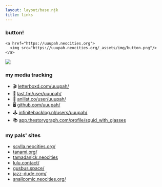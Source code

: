 ```yaml
---
layout: layout/base.njk
title: links
---
```

### button!

```
<a href="https://uuupah.neocities.org">
  <img src="https://uuupah.neocities.org/_assets/img/button.png"/>
</a>
```

[![](/_assets/img/button.png)](https://uuupah.neocities.org)

### my media tracking
- 🎬 [letterboxd.com/uuupah/](https://letterboxd.com/uuupah/)
- 🎷 [last.fm/user/uuupah/](https://last.fm/user/uuupah)
- 🍙 [anilist.co/user/uuupah/](https://anilist.co/user/uuupah/)
- 🖥️ [github.com/uuupah/](https://github.com/uuupah/)
- 🕹️ [infinitebacklog.nl/users/uuupah/](https://infinitebacklog.nl/users/uuupah)
- 📚 [app.thestorygraph.com/profile/squid_with_glasses](https://app.thestorygraph.com/profile/squid_with_glasses)

### my pals' sites
- [scylla.neocities.org/](https://scylla.neocities.org)
- [tanami.org/](https://tanami.org/)
- [tamadanick.neocities](https://tamadanick.neocities.org/)
- [lulu.contact/](https://lulu.contact/)
- [gusbus.space/](https://gusbus.space)
- [jazz-dude.com/](https://jazz-dude.com/)
- [snailcomic.neocities.org/](https://snailcomic.neocities.org/)
